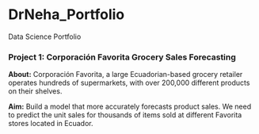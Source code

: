 # DrNeha_Portfolio
Data Science Portfolio
### Project 1: Corporación Favorita Grocery Sales Forecasting
**About:** Corporación Favorita, a large Ecuadorian-based grocery retailer operates hundreds of supermarkets, with over 200,000 different products on their shelves.

**Aim:** Build a model that more accurately forecasts product sales. We need to predict the unit sales for thousands of items sold at different Favorita stores located in Ecuador. 

